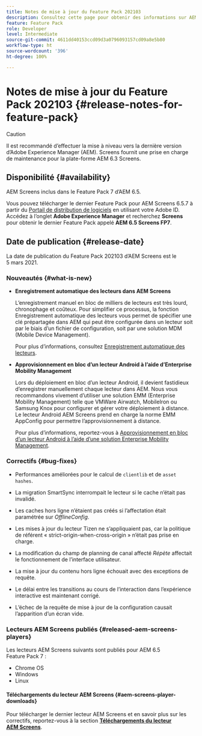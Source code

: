 ```yaml
---
title: Notes de mise à jour du Feature Pack 202103
description: Consultez cette page pour obtenir des informations sur AEM Screens Feature Pack 202103, publié le 5 mars 2021.
feature: Feature Pack
role: Developer
level: Intermediate
source-git-commit: 4611dd40153ccd09d3a0796093157cd09a8e5b80
workflow-type: ht
source-wordcount: '396'
ht-degree: 100%

---
```



# Notes de mise à jour du Feature Pack 202103 {#release-notes-for-feature-pack}

>[!CAUTION]
>Il est recommandé d’effectuer la mise à niveau vers la dernière version d’Adobe Experience Manager (AEM). Screens fournit une prise en charge de maintenance pour la plate-forme AEM 6.3 Screens.

## Disponibilité {#availability}

AEM Screens inclus dans le Feature Pack 7 d’AEM 6.5.

Vous pouvez télécharger le dernier Feature Pack pour AEM Screens 6.5.7 à partir du [Portail de distribution de logiciels](https://experience.adobe.com/#/downloads/content/software-distribution/en/aem.html) en utilisant votre Adobe ID. Accédez à l’onglet **Adobe Experience Manager** et recherchez **Screens** pour obtenir le dernier Feature Pack appelé **AEM 6.5 Screens FP7**.

## Date de publication {#release-date}

La date de publication du Feature Pack 202103 d’AEM Screens est le 5 mars 2021.

### Nouveautés {#what-is-new}

* **Enregistrement automatique des lecteurs dans AEM Screens**

   L’enregistrement manuel en bloc de milliers de lecteurs est très lourd, chronophage et coûteux. Pour simplifier ce processus, la fonction Enregistrement automatique des lecteurs vous permet de spécifier une clé prépartagée dans AEM qui peut être configurée dans un lecteur soit par le biais d’un fichier de configuration, soit par une solution MDM (Mobile Device Management).

   Pour plus d’informations, consultez [Enregistrement automatique des lecteurs](/help/user-guide/auto-registration-players.md).


* **Approvisionnement en bloc d’un lecteur Android à l’aide d’Enterprise Mobility Management**

   Lors du déploiement en bloc d’un lecteur Android, il devient fastidieux d’enregistrer manuellement chaque lecteur dans AEM. Nous vous recommandons vivement d’utiliser une solution EMM (Enterprise Mobility Management) telle que VMWare Airwatch, MobileIron ou Samsung Knox pour configurer et gérer votre déploiement à distance. Le lecteur Android AEM Screens prend en charge la norme EMM AppConfig pour permettre l’approvisionnement à distance.

   Pour plus d’informations, reportez-vous à [Approvisionnement en bloc d’un lecteur Android à l’aide d’une solution Enterprise Mobility Management](/help/user-guide/implementing-android-player.md#implementation).


### Correctifs {#bug-fixes}

* Performances améliorées pour le calcul de `clientlib` et de `asset hashes`.

* La migration SmartSync interrompait le lecteur si le cache n’était pas invalidé.

* Les caches hors ligne n’étaient pas créés si l’affectation était paramétrée sur *OfflineConfig*.

* Les mises à jour du lecteur Tizen ne s’appliquaient pas, car la politique de référent « strict-origin-when-cross-origin » n’était pas prise en charge.

* La modification du champ de planning de canal affecté *Répète* affectait le fonctionnement de l’interface utilisateur.

* La mise à jour du contenu hors ligne échouait avec des exceptions de requête.

* Le délai entre les transitions au cours de l’interaction dans l’expérience interactive est maintenant corrigé.

* L’échec de la requête de mise à jour de la configuration causait l’apparition d’un écran vide.

### Lecteurs AEM Screens publiés {#released-aem-screens-players}

Les lecteurs AEM Screens suivants sont publiés pour AEM 6.5 Feature Pack 7 :

* Chrome OS
* Windows
* Linux

#### Téléchargements du lecteur AEM Screens {#aem-screens-player-downloads}

Pour télécharger le dernier lecteur AEM Screens et en savoir plus sur les correctifs, reportez-vous à la section **[Téléchargements du lecteur AEM Screens](https://download.macromedia.com/screens/index.html)**.
